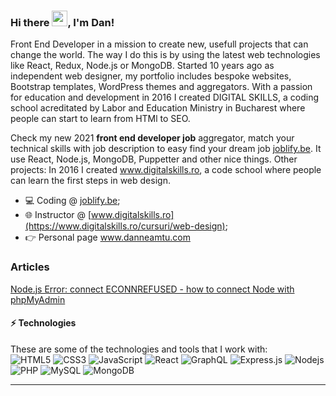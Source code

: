 ### Hi there <img src="https://media.giphy.com/media/hvRJCLFzcasrR4ia7z/giphy.gif" width="25px">, I'm Dan!
<!--<a href="https://www.digitalskills.ro" target="_blank">
  <img align="left" alt="Digital Skills" width="22px" src="https://www.digitalskills.ro/images/favicon.png" />
</a>
<a href="https://www.upsier.com"  target="_blank">
  <img align="left" alt="Upsier" width="22px" src="https://www.upsier.com/images/favicon.ico" />
</a>-->
 
Front End Developer in a mission to create new, usefull projects that can change the world. The way I do this is by using the latest web technologies like React, Redux, Node.js or MongoDB. Started 10 years ago as independent web designer, my portfolio includes bespoke websites, Bootstrap templates, WordPress themes and aggregators. With a passion for education and development in 2016 I created DIGITAL SKILLS, a coding school acreditated by Labor and Education Ministry in Bucharest where people can start to learn from HTMl to SEO.

Check  my new 2021  <b>front end developer job</b> aggregator, match your technical skills with job description to easy find your dream job <a href="https://www.joblify.be">joblify.be</a>. It use React, Node.js, MongoDB, Puppetter and other nice things. 
Other projects:
In 2016 I created <a href="https://www.digitalskills.ro/cursuri/web-design">www.digitalskills.ro</a>, a code school where people can learn the first steps in web design.

- 💻  Coding @  [joblify.be](https://joblify.be);
- 🌐  Instructor @ [www.digitalskills.ro](https://www.digitalskills.ro/cursuri/web-design);
- 👉  Personal page <a href="mailto:contact@danneamtu.com">www.danneamtu.com</a>
 
### Articles
<a target="_blank" href="https://dev.to/upsier/node-js-error-connect-econnrefused-how-to-connect-with-phpmyadmin-2ekb">Node.js Error: connect ECONNREFUSED - how to connect Node with phpMyAdmin</a>

#### ⚡ Technologies
These are some of the technologies and tools that I work with:<br>
![HTML5](https://img.shields.io/badge/-HTML5-E34F26?style=flat-square&logo=html5&logoColor=white)
![CSS3](https://img.shields.io/badge/-CSS3-1572B6?style=flat-square&logo=css3)
![JavaScript](https://img.shields.io/badge/-JavaScript-black?style=flat-square&logo=javascript)
![React](https://img.shields.io/badge/-React.js-black?style=flat-square&logo=react&logoColor=Crayola)
![GraphQL](https://img.shields.io/badge/-GraphQL-E10098?style=flat-square&logo=graphql)
![Express.js](https://img.shields.io/badge/-Express.js-yellow?style=flat-square&logo=Node.js&logoColor=black)
![Nodejs](https://img.shields.io/badge/-Nodejs-339933?style=flat-square&logo=Node.js&logoColor=white)
![PHP](https://img.shields.io/badge/-PHP-787CB5?style=flat-square&logo=PHP&logoColor=black)
![MySQL](https://img.shields.io/badge/-MySQL-4479A1?style=flat-square&logo=mysql&logoColor=white)
![MongoDB](https://img.shields.io/badge/-MongoDB-black?style=flat-square&logo=mongodb)
<!--![TypeScript](https://img.shields.io/badge/-TypeScript-007ACC?style=flat-square&logo=typescript&logoColor=white)-->
---
